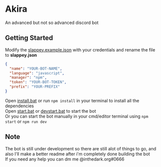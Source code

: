 # Akira
An advanced but not so advanced discord bot

## Getting Started
Modify the [slappey.example.json](https://github.com/japandotorg/Akira/blob/main/slappey.example.json) with your credentials and rename the file to **slappey.json**
```json
{
  "name": "YOUR-BOT-NAME", 
  "language": "javascript",
  "manager": "npm",
  "token": "YOUR-BOT-TOKEN",
  "prefix": "YOUR-PREFIX"
}
```
Open [install.bat](https://github.com/japandotorg/Akira/blob/main/install.bat) or run `npm install` in your terminal to install all the dependencies <br>
Open [start.bat](https://github.com/japandotorg/Akira/blob/main/start.bat) or [devstart.bat](https://github.com/japandotorg/Akira/blob/main/devstart.bat) to start the bot <br>
Or you can start the bot manually in your cmd/editor terminal using `npm start` or `npm run dev`

## Note
The bot is still under development so there are still alot of things to go, and also I'll make a better readme after i'm completely done building the bot <br>
If you need any help you can dm me @inthedark.org#0666
